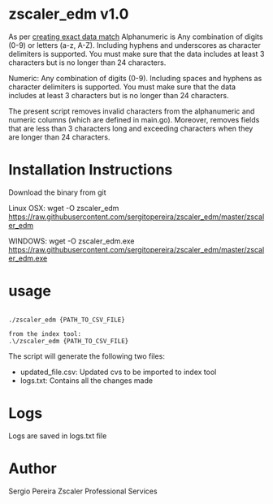 # zscaler_edm v1.0
As per [ creating exact data match](https://help.zscaler.com/zia/creating-exact-data-match-template)
Alphanumeric is Any combination of digits (0-9) or letters (a-z, A-Z). Including hyphens and underscores as character delimiters is supported. You must make sure that the data includes at least 3 characters but is no longer than 24 characters. 

Numeric: Any combination of digits (0-9). Including spaces and hyphens as character delimiters is supported. You must make sure that the data includes at least 3 characters but is no longer than 24 characters.

The present script removes invalid characters from the alphanumeric and numeric columns (which are defined in main.go). Moreover, removes fields that are less than 3 characters long and exceeding characters when they are longer than 24 characters.



# Installation Instructions

Download the binary from git

Linux OSX: 
wget -O zscaler_edm https://raw.githubusercontent.com/sergitopereira/zscaler_edm/master/zscaler_edm

WINDOWS:
wget -O zscaler_edm.exe https://raw.githubusercontent.com/sergitopereira/zscaler_edm/master/zscaler_edm.exe


# usage
```golang

./zscaler_edm {PATH_TO_CSV_FILE}

from the index tool:
.\/zscaler_edm {PATH_TO_CSV_FILE}

```

The script will generate  the following two files:

 - updated_file.csv: Updated cvs to be imported to index tool 
 - logs.txt: Contains all the changes made

# Logs

Logs are saved in logs.txt file

# Author 
Sergio Pereira 
Zscaler Professional Services


